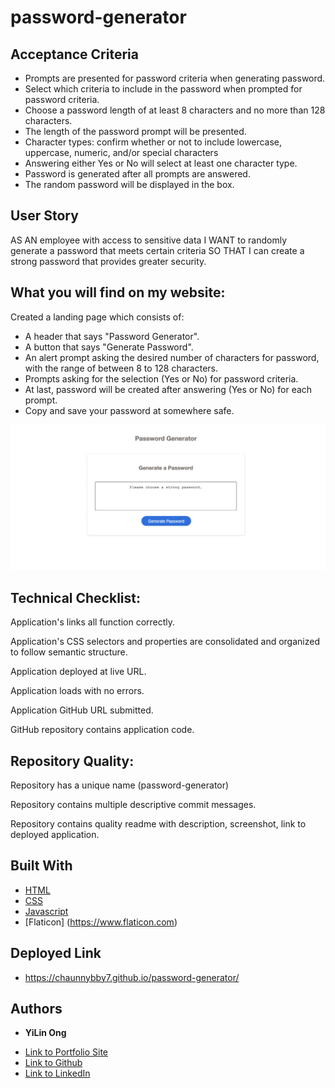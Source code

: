 # password-generator

## Acceptance Criteria
- Prompts are presented for password criteria when generating password.
- Select which criteria to include in the password when prompted for password criteria. 
- Choose a password length of at least 8 characters and no more than 128 characters.
- The length of the password prompt will be presented. 
- Character types: confirm whether or not to include lowercase, uppercase, numeric, and/or special characters
- Answering either Yes or No will select at least one character type. 
- Password is generated after all prompts are answered. 
- The random password will be displayed in the box. 


## User Story

AS AN employee with access to sensitive data
I WANT to randomly generate a password that meets certain criteria
SO THAT I can create a strong password that provides greater security.



## What you will find on my website:

Created a landing page which consists of:
- A header that says "Password Generator".
- A button that says "Generate Password".
- An alert prompt asking the desired number of characters for password, with the range of between 8 to 128 characters.
- Prompts asking for the selection (Yes or No) for password criteria.
- At last, password will be created after answering (Yes or No) for each prompt.
- Copy and save your password at somewhere safe. 



![My Image](assets/images/pwgen.png)

## Technical Checklist: 

Application's links all function correctly.

Application's CSS selectors and properties are consolidated and organized to follow semantic structure.

Application deployed at live URL.

Application loads with no errors.

Application GitHub URL submitted.

GitHub repository contains application code.



## Repository Quality: 


Repository has a unique name (password-generator)

Repository contains multiple descriptive commit messages.

Repository contains quality readme with description, screenshot, link to deployed application.




## Built With

* [HTML](https://developer.mozilla.org/en-US/docs/Web/HTML)
* [CSS](https://developer.mozilla.org/en-US/docs/Web/CSS)
* [Javascript](https://developer.mozilla.org/en-US/docs/Web/JavaScript)
* [Flaticon] (https://www.flaticon.com)

## Deployed Link

* https://chaunnybby7.github.io/password-generator/


## Authors

* **YiLin Ong** 

- [Link to Portfolio Site](https://github.com/chaunnybby7/password-generator)
- [Link to Github](https://github.com/chaunnybby7)
- [Link to LinkedIn](https://www.linkedin.com/in/chauntelleong)


